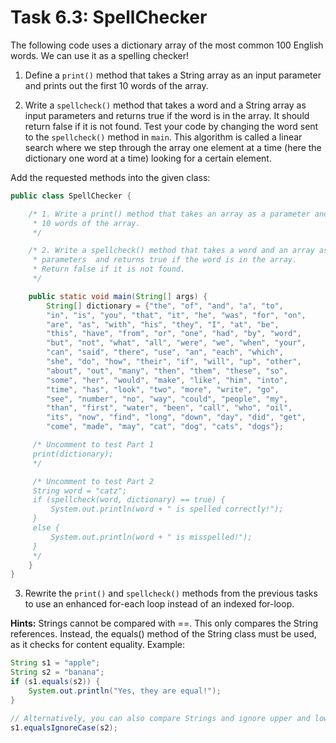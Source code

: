 # Task 6.3: SpellChecker

The following code uses a dictionary array of the most common 100 English words. We can use it as a spelling checker!

1. Define a `print()` method that takes a String array as an input parameter and prints out the first 10 
   words of 
   the 
   array. 

2. Write a `spellcheck()` method that takes a word and a String array as input parameters and returns true if the 
   word is in the
   array. It should return false if it is not found. Test your code by changing the word sent to the `spellcheck()`
   method in `main`. This algorithm is called a linear search where we step through the array one element at a time (here the dictionary one word at a time) looking for a certain element.

Add the requested methods into the given class:

```java
public class SpellChecker {

    /* 1. Write a print() method that takes an array as a parameter and prints out the first
     * 10 words of the array.
     */

    /* 2. Write a spellcheck() method that takes a word and an array as
     * parameters  and returns true if the word is in the array.
     * Return false if it is not found.
     */

    public static void main(String[] args) {
        String[] dictionary = {"the", "of", "and", "a", "to",
        "in", "is", "you", "that", "it", "he", "was", "for", "on",
        "are", "as", "with", "his", "they", "I", "at", "be",
        "this", "have", "from", "or", "one", "had", "by", "word",
        "but", "not", "what", "all", "were", "we", "when", "your",
        "can", "said", "there", "use", "an", "each", "which",
        "she", "do", "how", "their", "if", "will", "up", "other",
        "about", "out", "many", "then", "them", "these", "so",
        "some", "her", "would", "make", "like", "him", "into",
        "time", "has", "look", "two", "more", "write", "go",
        "see", "number", "no", "way", "could", "people", "my",
        "than", "first", "water", "been", "call", "who", "oil",
        "its", "now", "find", "long", "down", "day", "did", "get",
        "come", "made", "may", "cat", "dog", "cats", "dogs"};

     /* Uncomment to test Part 1
     print(dictionary);
     */

     /* Uncomment to test Part 2
     String word = "catz";
     if (spellcheck(word, dictionary) == true) {
         System.out.println(word + " is spelled correctly!");
     }
     else {
         System.out.println(word + " is misspelled!");
     }
     */
    }
}

```

3. Rewrite the `print()` and `spellcheck()` methods from the previous tasks to use an enhanced for-each loop instead of an indexed for-loop.

**Hints:** Strings cannot be compared with ==. This only compares the String references. Instead, the equals() method of the String class must be used, as it checks for content equality. Example:
```java
String s1 = "apple";
String s2 = "banana";
if (s1.equals(s2)) {
    System.out.println("Yes, they are equal!");
}

// Alternatively, you can also compare Strings and ignore upper and lower case:
s1.equalsIgnoreCase(s2);
```